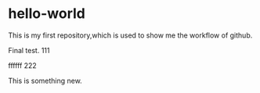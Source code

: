 # hello-world
This is my first repository,which is used to show me the workflow of github.

Final test. 111

ffffff
222

This is something new.
